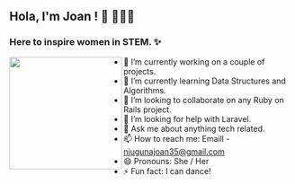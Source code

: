 ## Hola, I'm Joan ! 👋 👩🏻‍💻

### Here to inspire women in STEM. ✨


<img align="left" width="200" height="200" src="https://github.com/nyamburanjuguna/nyamburanjuguna/blob/main/my-octocat.png?raw=true"></a>
- 🔭 I’m currently working on a couple of projects.
- 🌱 I’m currently learning Data Structures and Algorithms.
- 👯 I’m looking to collaborate on any Ruby on Rails project.
- 🤔 I’m looking for help with Laravel.
- 💬 Ask me about anything tech related.
- 📫 How to reach me: Emaill - [njugunajoan35@gmail.com](mailto:njugunajoan35@gmail.com)
- 😄 Pronouns: She / Her
- ⚡ Fun fact: I can dance!
